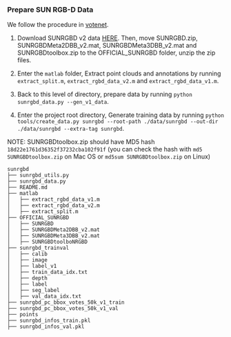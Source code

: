 ### Prepare SUN RGB-D Data
We follow the procedure in [votenet](https://github.com/facebookresearch/votenet/).

1. Download SUNRGBD v2 data [HERE](http://rgbd.cs.princeton.edu/data/). Then, move SUNRGBD.zip, SUNRGBDMeta2DBB_v2.mat, SUNRGBDMeta3DBB_v2.mat and SUNRGBDtoolbox.zip to the OFFICIAL_SUNRGBD folder, unzip the zip files.

2. Enter the `matlab` folder, Extract point clouds and annotations by running `extract_split.m`, `extract_rgbd_data_v2.m` and `extract_rgbd_data_v1.m`.

3. Back to this level of directory, prepare data by running `python sunrgbd_data.py --gen_v1_data`.

4. Enter the project root directory, Generate training data by running `python tools/create_data.py sunrgbd --root-path ./data/sunrgbd --out-dir ./data/sunrgbd --extra-tag sunrgbd`.


NOTE: SUNRGBDtoolbox.zip should have MD5 hash `18d22e1761d36352f37232cba102f91f` (you can check the hash with `md5 SUNRGBDtoolbox.zip` on Mac OS or `md5sum SUNRGBDtoolbox.zip` on Linux)


```
sunrgbd
├── sunrgbd_utils.py
├── sunrgbd_data.py
├── README.md
├── matlab
│   ├── extract_rgbd_data_v1.m
│   ├── extract_rgbd_data_v2.m
│   ├── extract_split.m
├── OFFICIAL_SUNRGBD
│   ├── SUNRGBD
│   ├── SUNRGBDMeta2DBB_v2.mat
│   ├── SUNRGBDMeta3DBB_v2.mat
│   ├── SUNRGBDtoolboNRGBD
├── sunrgbd_trainval
│   ├── calib
│   ├── image
│   ├── label_v1
│   ├── train_data_idx.txt
│   ├── depth
│   ├── label
│   ├── seg_label
│   ├── val_data_idx.txt
├── sunrgbd_pc_bbox_votes_50k_v1_train
├── sunrgbd_pc_bbox_votes_50k_v1_val
├── points
├── sunrgbd_infos_train.pkl
├── sunrgbd_infos_val.pkl

```
